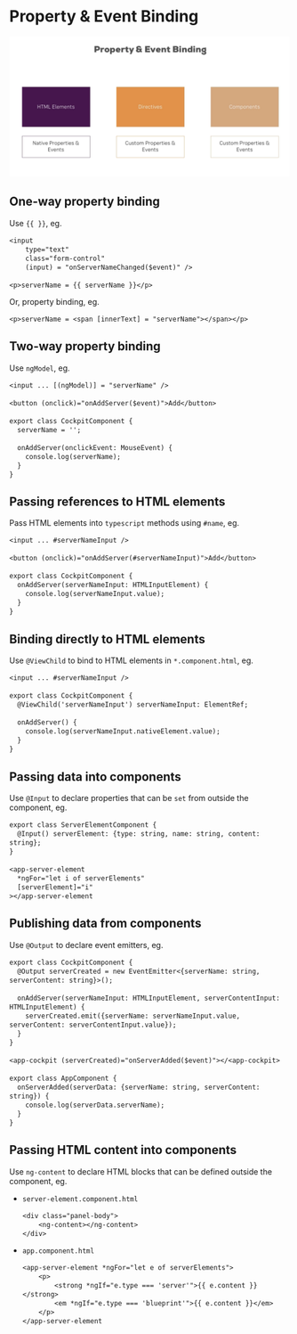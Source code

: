# Property & Event Binding

![Title](images/property-and-event-binding.png)

## One-way property binding

Use `{{ }}`, eg.

```
<input
    type="text"
    class="form-control"
    (input) = "onServerNameChanged($event)" />

<p>serverName = {{ serverName }}</p> 
```

Or, property binding, eg.

```
<p>serverName = <span [innerText] = "serverName"></span></p> 
```

## Two-way property binding

Use `ngModel`, eg.

```
<input ... [(ngModel)] = "serverName" />

<button (onclick)="onAddServer($event)">Add</button>

export class CockpitComponent {
  serverName = '';

  onAddServer(onclickEvent: MouseEvent) {
    console.log(serverName);
  }
}
```

## Passing references to HTML elements

Pass HTML elements into `typescript` methods using `#name`, eg.

```
<input ... #serverNameInput />

<button (onclick)="onAddServer(#serverNameInput)">Add</button>

export class CockpitComponent {
  onAddServer(serverNameInput: HTMLInputElement) {
    console.log(serverNameInput.value);
  }
}
```

## Binding directly to HTML elements

Use `@ViewChild` to bind to HTML elements in `*.component.html`, eg.

```
<input ... #serverNameInput />

export class CockpitComponent {
  @ViewChild('serverNameInput') serverNameInput: ElementRef;

  onAddServer() {
    console.log(serverNameInput.nativeElement.value);
  }
}
```

## Passing data into components

Use `@Input` to declare properties that can be `set` from outside the component, eg.

```
export class ServerElementComponent {
  @Input() serverElement: {type: string, name: string, content: string};
}

<app-server-element
  *ngFor="let i of serverElements"
  [serverElement]="i"
></app-server-element
```

## Publishing data from components

Use `@Output` to declare event emitters, eg.

```
export class CockpitComponent {
  @Output serverCreated = new EventEmitter<{serverName: string, serverContent: string}>();

  onAddServer(serverNameInput: HTMLInputElement, serverContentInput: HTMLInputElement) {
    serverCreated.emit({serverName: serverNameInput.value, serverContent: serverContentInput.value});
  }
}

<app-cockpit (serverCreated)="onServerAdded($event)"></<app-cockpit>

export class AppComponent {
  onServerAdded(serverData: {serverName: string, serverContent: string}) {
    console.log(serverData.serverName);
  }
}
```

## Passing HTML content into components

Use `ng-content` to declare HTML blocks that can be defined outside the component, eg.

* `server-element.component.html`

  ```
  <div class="panel-body">
      <ng-content></ng-content>
  </div>
  ```

* `app.component.html`

  ```
  <app-server-element *ngFor="let e of serverElements">
      <p>
          <strong *ngIf="e.type === 'server'">{{ e.content }}</strong>
          <em *ngIf="e.type === 'blueprint'">{{ e.content }}</em>
      </p>
  </app-server-element
  ```

